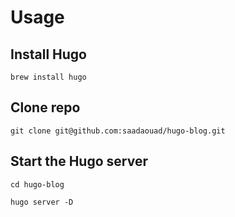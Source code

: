 # Usage
## Install Hugo
`brew install hugo`

## Clone repo
`git clone git@github.com:saadaouad/hugo-blog.git`

## Start the Hugo server
`cd hugo-blog`

`hugo server -D`
